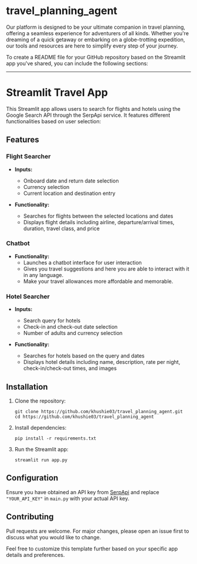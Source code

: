 # travel_planning_agent
Our platform is designed to be your ultimate companion in travel planning, offering a seamless experience for adventurers of all kinds. Whether you're dreaming of a quick getaway or embarking on a globe-trotting expedition, our tools and resources are here to simplify every step of your journey.

To create a README file for your GitHub repository based on the Streamlit app you've shared, you can include the following sections:

---

# Streamlit Travel App

This Streamlit app allows users to search for flights and hotels using the Google Search API through the SerpApi service. It features different functionalities based on user selection:

## Features

### Flight Searcher

- **Inputs:**
  - Onboard date and return date selection
  - Currency selection
  - Current location and destination entry

- **Functionality:**
  - Searches for flights between the selected locations and dates
  - Displays flight details including airline, departure/arrival times, duration, travel class, and price

### Chatbot

- **Functionality:**
  - Launches a chatbot interface for user interaction
  - Gives you travel suggestions and here you are able to interact with it in any language.
  - Make your travel allowances more affordable and memorable.

### Hotel Searcher

- **Inputs:**
  - Search query for hotels
  - Check-in and check-out date selection
  - Number of adults and currency selection

- **Functionality:**
  - Searches for hotels based on the query and dates
  - Displays hotel details including name, description, rate per night, check-in/check-out times, and images

## Installation

1. Clone the repository:
   ```
   git clone https://github.com/khushie03/travel_planning_agent.git
   cd https://github.com/khushie03/travel_planning_agent
   ```

2. Install dependencies:
   ```
   pip install -r requirements.txt
   ```

3. Run the Streamlit app:
   ```
   streamlit run app.py
   ```

## Configuration

Ensure you have obtained an API key from [SerpApi](https://serpapi.com/) and replace `"YOUR_API_KEY"` in `main.py` with your actual API key.

  

## Contributing

Pull requests are welcome. For major changes, please open an issue first to discuss what you would like to change.



Feel free to customize this template further based on your specific app details and preferences.
